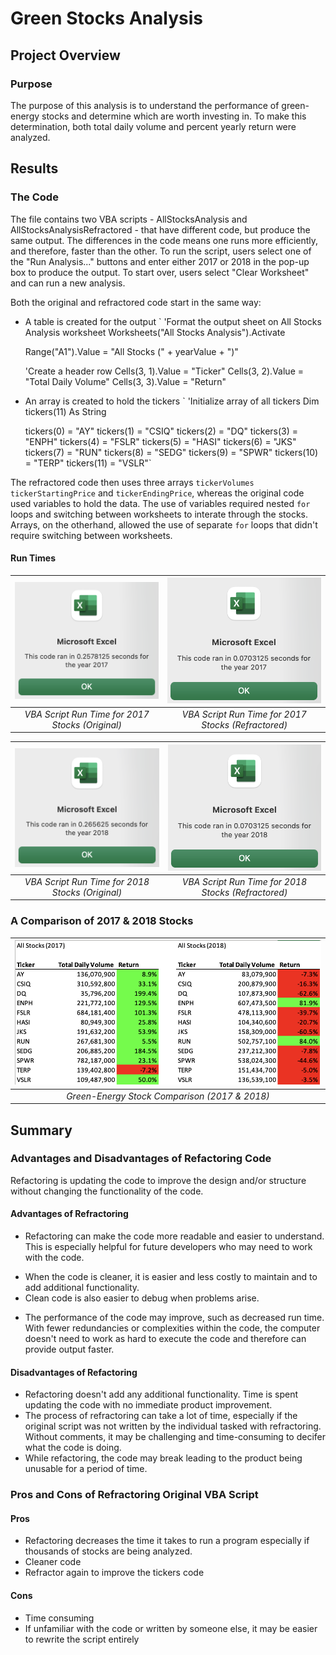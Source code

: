 # Green Stocks Analysis
## Project Overview



### Purpose
The purpose of this analysis is to understand the performance of green-energy stocks and determine which are worth investing in. To make this determination, both total daily volume and percent yearly return were analyzed.

## Results
### The Code
The file contains two VBA scripts - AllStocksAnalysis and AllStocksAnalysisRefractored - that have different code, but produce the same output. The differences in the code means one runs more efficiently, and therefore, faster than the other. To run the script, users select one of the "Run Analysis..." buttons and enter either 2017 or 2018 in the pop-up box to produce the output. To start over, users select "Clear Worksheet" and can run a new analysis.

Both the original and refractored code start in the same way:
- A table is created for the output
`   'Format the output sheet on All Stocks Analysis worksheet
    Worksheets("All Stocks Analysis").Activate
    
    Range("A1").Value = "All Stocks (" + yearValue + ")"
    
    'Create a header row
    Cells(3, 1).Value = "Ticker"
    Cells(3, 2).Value = "Total Daily Volume"
    Cells(3, 3).Value = "Return"

- An array is created to hold the tickers
`    'Initialize array of all tickers
    Dim tickers(11) As String
    
    tickers(0) = "AY"
    tickers(1) = "CSIQ"
    tickers(2) = "DQ"
    tickers(3) = "ENPH"
    tickers(4) = "FSLR"
    tickers(5) = "HASI"
    tickers(6) = "JKS"
    tickers(7) = "RUN"
    tickers(8) = "SEDG"
    tickers(9) = "SPWR"
    tickers(10) = "TERP"
    tickers(11) = "VSLR"`

The refractored code then uses three arrays `tickerVolumes` `tickerStartingPrice` and `tickerEndingPrice`, whereas the original code used variables to hold the data. The use of variables required nested `for` loops and switching between worksheets to interate through the stocks. Arrays, on the otherhand, allowed the use of separate `for` loops that didn't require switching between worksheets.







#### Run Times
| ![VBA Script Run Times](/Graphics/2017_original.png)|![VBA Script Run Times](/Graphics/2017_refractored.png)
|:--:|:--:|
|*VBA Script Run Time for 2017 Stocks (Original)*|*VBA Script Run Time for 2017 Stocks (Refractored)*|


| ![VBA Script Run Times](/Graphics/2018_original.png)|![VBA Script Run Times](/Graphics/2018_refractored.png)
|:--:|:--:|
|*VBA Script Run Time for 2018 Stocks (Original)*|*VBA Script Run Time for 2018 Stocks (Refractored)*|


### A Comparison of 2017 & 2018 Stocks
| ![Green-Energy Stock Comparison (2017 & 2018)](/Graphics/StockComparison.png) | 
|:--:| 
| *Green-Energy Stock Comparison (2017 & 2018)* |


## Summary
### Advantages and Disadvantages of Refactoring Code
Refactoring is updating the code to improve the design and/or structure without changing the functionality of the code.

#### Advantages of Refractoring
* Refactoring can make the code more readable and easier to understand. This is especially helpful for future developers who may need to work with the code.
- When the code is cleaner, it is easier and less costly to maintain and to add additional functionality. 
- Clean code is also easier to debug when problems arise.
* The performance of the code may improve, such as decreased run time. With fewer redundancies or complexities within the code, the computer doesn't need to work as hard to execute the code and therefore can provide output faster.

#### Disadvantages of Refactoring
* Refactoring doesn't add any additional functionality. Time is spent updating the code with no immediate product improvement.
* The process of refractoring can take a lot of time, especially if the original script was not written by the individual tasked with refractoring. Without comments, it may be challenging and time-consuming to decifer what the code is doing.
* While refactoring, the code may break leading to the product being unusable for a period of time.

### Pros and Cons of Refractoring Original VBA Script
#### Pros
* Refactoring decreases the time it takes to run a program especially if thousands of stocks are being analyzed.
* Cleaner code
* Refractor again to improve the tickers code

#### Cons
* Time consuming
* If unfamiliar with the code or written by someone else, it may be easier to rewrite the script entirely


